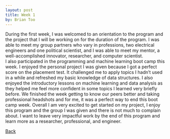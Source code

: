 ```yaml
---
layout: post
title: Week 1
by: Brian Too
---
```


During the first week, I was welcomed to an orientation to the program and the project that I will be working on for the duration of the program. I was able to meet my group partners who vary in professions, two electrical engineers and one political scientist, and I was able to meet my mentor, a well-accomplished innovator, researcher, and computer scientist.  
	I also participated in the programming and machine learning boot camp this week. I enjoyed the personal project I was given because I got a perfect score on the placement test. It challenged me to apply topics I hadn’t used in a while and refreshed my basic knowledge of data structures. I also enjoyed the introductory lessons on machine learning and data analysis as they helped me feel more confident in some topics I learned very briefly before. We finished the week getting to know our peers better and taking professional headshots and for me, it was a perfect way to end this boot camp week. 
	Overall I am very excited to get started on my project, I enjoy this program and the group I was given and there is not much to complain about.  I want to leave very impactful work by the end of this program and learn more as a researcher, professional, and engineer. 


[Back](./)
